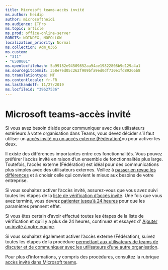 ```yaml
---
title: Microsoft teams-accès invité
ms.author: heidip
author: microsoftheidi
ms.audience: ITPro
ms.topic: article
ms.prod: office-online-server
ROBOTS: NOINDEX, NOFOLLOW
localization_priority: Normal
ms.collection: Adm_O365
ms.custom:
- "311"
- "6500001"
ms.openlocfilehash: 5a99182e94509852aa94ae19822808b9d129a4a1
ms.sourcegitcommit: 358e7ed05c262f909bfa9ed0df730e1fd89266b8
ms.translationtype: MT
ms.contentlocale: fr-FR
ms.lasthandoff: 11/27/2019
ms.locfileid: "39627536"
---
```

# <a name="microsoft-teams---guest-access"></a>Microsoft teams-accès invité

Si vous avez besoin d’aide pour communiquer avec des utilisateurs extérieurs à votre organisation dans Teams, vous devez décider s’il faut utiliser un [accès invité ou un accès externe (Fédération)](https://docs.microsoft.com/microsoftteams/manage-external-access#external-access-vs-guest-access)ou pour activer les deux.

Il existe des différences importantes entre ces fonctionnalités. Vous pouvez préférer l’accès invité en raison d’un ensemble de fonctionnalités plus large. Toutefois, l’accès externe (Fédération) est idéal pour des communications plus simples avec des utilisateurs externes. Veillez à [passer en revue les différences](https://docs.microsoft.com/microsoftteams/manage-external-access#external-access-vs-guest-access) et à choisir celle qui convient le mieux aux besoins de votre entreprise.

Si vous souhaitez activer l’accès invité, assurez-vous que vous avez suivi toutes les étapes de la [liste de vérification d’accès invité](https://docs.microsoft.com/microsoftteams/guest-access-checklist). Une fois que vous avez terminé, vous devrez [patienter jusqu’à 24 heures](https://docs.microsoft.com/microsoftteams/manage-guests#guest-access-latencies) pour que les paramètres prennent effet.

Si vous êtes certain d’avoir effectué toutes les étapes de la liste de vérification et qu’il y a plus de 24 heures, continuez et essayez d' [Ajouter un invité à votre équipe](https://support.office.com/article/add-guests-to-a-team-in-teams-fccb4fa6-f864-4508-bdde-256e7384a14f#ID0EAABAAA=Desktop).

Si vous souhaitez également activer l’accès externe (Fédération), suivez toutes les étapes de la procédure [permettant aux utilisateurs de teams de discuter et de communiquer avec les utilisateurs d’une autre organisation](https://docs.microsoft.com/microsoftteams/manage-external-access#let-your-teams-users-chat-and-communicate-with-users-in-another-organization).

Pour plus d’informations, y compris des procédures, consultez la rubrique [accès invité dans Microsoft teams](https://docs.microsoft.com/microsoftteams/guest-access).
